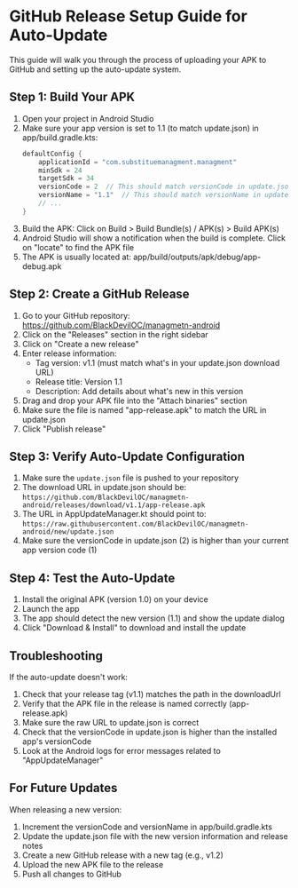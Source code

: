 # GitHub Release Setup Guide for Auto-Update

This guide will walk you through the process of uploading your APK to GitHub and setting up the auto-update system.

## Step 1: Build Your APK

1. Open your project in Android Studio
2. Make sure your app version is set to 1.1 (to match update.json) in app/build.gradle.kts:
   ```kotlin
   defaultConfig {
       applicationId = "com.substituemanagment.managment"
       minSdk = 24
       targetSdk = 34
       versionCode = 2  // This should match versionCode in update.json
       versionName = "1.1"  // This should match versionName in update.json
       // ...
   }
   ```
3. Build the APK: Click on Build > Build Bundle(s) / APK(s) > Build APK(s)
4. Android Studio will show a notification when the build is complete. Click on "locate" to find the APK file
5. The APK is usually located at: app/build/outputs/apk/debug/app-debug.apk

## Step 2: Create a GitHub Release

1. Go to your GitHub repository: https://github.com/BlackDevilOC/managmetn-android
2. Click on the "Releases" section in the right sidebar
3. Click on "Create a new release"
4. Enter release information:
   - Tag version: v1.1 (must match what's in your update.json download URL)
   - Release title: Version 1.1
   - Description: Add details about what's new in this version
5. Drag and drop your APK file into the "Attach binaries" section
6. Make sure the file is named "app-release.apk" to match the URL in update.json
7. Click "Publish release"

## Step 3: Verify Auto-Update Configuration

1. Make sure the `update.json` file is pushed to your repository
2. The download URL in update.json should be: `https://github.com/BlackDevilOC/managmetn-android/releases/download/v1.1/app-release.apk`
3. The URL in AppUpdateManager.kt should point to: `https://raw.githubusercontent.com/BlackDevilOC/managmetn-android/new/update.json`
4. Make sure the versionCode in update.json (2) is higher than your current app version code (1)

## Step 4: Test the Auto-Update

1. Install the original APK (version 1.0) on your device
2. Launch the app
3. The app should detect the new version (1.1) and show the update dialog
4. Click "Download & Install" to download and install the update

## Troubleshooting

If the auto-update doesn't work:

1. Check that your release tag (v1.1) matches the path in the downloadUrl
2. Verify that the APK file in the release is named correctly (app-release.apk)
3. Make sure the raw URL to update.json is correct
4. Check that the versionCode in update.json is higher than the installed app's versionCode
5. Look at the Android logs for error messages related to "AppUpdateManager"

## For Future Updates

When releasing a new version:

1. Increment the versionCode and versionName in app/build.gradle.kts
2. Update the update.json file with the new version information and release notes
3. Create a new GitHub release with a new tag (e.g., v1.2)
4. Upload the new APK file to the release
5. Push all changes to GitHub 